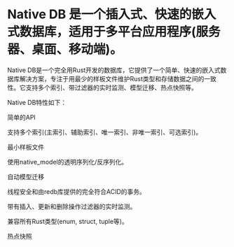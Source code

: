 # Native DB 是一个插入式、快速的嵌入式数据库，适用于多平台应用程序(服务器、桌面、移动端)。

Native DB是一个完全用Rust开发的数据库，它提供了一个简单、快速的嵌入式数据库解决方案，专注于用最少的样板文件维护Rust类型和存储数据之间的一致性。它支持多个索引、带过滤器的实时监测、模型迁移、热点快照等。

Native DB特性如下：

简单的API

支持多个索引(主索引、辅助索引、唯一索引、非唯一索引、可选索引)。

最小样板文件

使用native_model的透明序列化/反序列化。

自动模型迁移

线程安全和由redb库提供的完全符合ACID的事务。

带有插入、更新和删除操作过滤器的实时监测。

兼容所有Rust类型(enum, struct, tuple等)。

热点快照